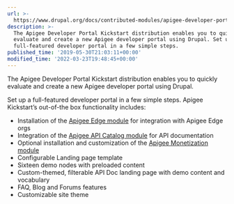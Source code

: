 ```yaml
---
url: >-
  https://www.drupal.org/docs/contributed-modules/apigee-developer-portal-kickstart
description: >-
  The Apigee Developer Portal Kickstart distribution enables you to quickly
  evaluate and create a new Apigee developer portal using Drupal. Set up a
  full-featured developer portal in a few simple steps.
published_time: '2019-05-30T21:03:11+00:00'
modified_time: '2022-03-23T19:48:45+00:00'
---
```

The Apigee Developer Portal Kickstart distribution enables you to quickly evaluate and create a new Apigee developer portal using Drupal.

Set up a full-featured developer portal in a few simple steps. Apigee Kickstart’s out-of-the box functionality includes:

* Installation of the [Apigee Edge module](https://www.drupal.org/project/apigee%5Fedge) for integration with Apigee Edge orgs
* Integration of the [Apigee API Catalog module](https://www.drupal.org/project/apigee%5Fapi%5Fcatalog) for API documentation
* Optional installation and customization of the [Apigee Monetization module](https://www.drupal.org/project/apigee%5Fm10n)
* Configurable Landing page template
* Sixteen demo nodes with preloaded content
* Custom-themed, filterable API Doc landing page with demo content and vocabulary
* FAQ, Blog and Forums features
* Customizable site theme